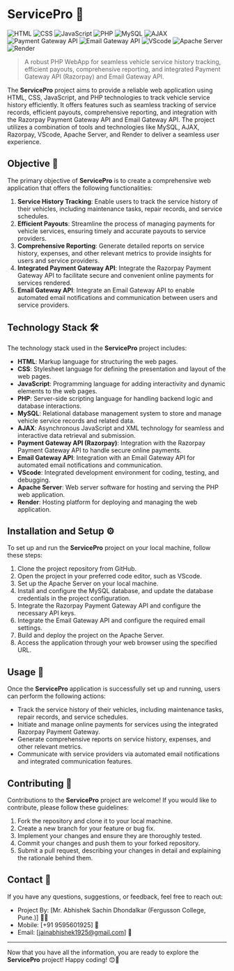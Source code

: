 # ServicePro 🚗

![HTML](https://img.shields.io/badge/HTML-markup-orange)
![CSS](https://img.shields.io/badge/CSS-styles-blue)
![JavaScript](https://img.shields.io/badge/JavaScript-programming-yellow)
![PHP](https://img.shields.io/badge/PHP-backend-blueviolet)
![MySQL](https://img.shields.io/badge/MySQL-database-blue)
![AJAX](https://img.shields.io/badge/AJAX-web%20technology-green)
![Payment Gateway API](https://img.shields.io/badge/Payment%20Gateway%20API-Razorpay-purple)
![Email Gateway API](https://img.shields.io/badge/Email%20Gateway%20API-integrated-orange)
![VScode](https://img.shields.io/badge/VScode-IDE-blue)
![Apache Server](https://img.shields.io/badge/Apache%20Server-web%20server-red)
![Render](https://img.shields.io/badge/Render-hosting%20platform-green)

> A robust PHP WebApp for seamless vehicle service history tracking, efficient payouts, comprehensive reporting, and integrated Payment Gateway API (Razorpay) and Email Gateway API.

The **ServicePro** project aims to provide a reliable web application using HTML, CSS, JavaScript, and PHP technologies to track vehicle service history efficiently. It offers features such as seamless tracking of service records, efficient payouts, comprehensive reporting, and integration with the Razorpay Payment Gateway API and Email Gateway API. The project utilizes a combination of tools and technologies like MySQL, AJAX, Razorpay, VScode, Apache Server, and Render to deliver a seamless user experience.

## Objective 🎯

The primary objective of **ServicePro** is to create a comprehensive web application that offers the following functionalities:

1. **Service History Tracking**: Enable users to track the service history of their vehicles, including maintenance tasks, repair records, and service schedules.
2. **Efficient Payouts**: Streamline the process of managing payments for vehicle services, ensuring timely and accurate payouts to service providers.
3. **Comprehensive Reporting**: Generate detailed reports on service history, expenses, and other relevant metrics to provide insights for users and service providers.
4. **Integrated Payment Gateway API**: Integrate the Razorpay Payment Gateway API to facilitate secure and convenient online payments for services rendered.
5. **Email Gateway API**: Integrate an Email Gateway API to enable automated email notifications and communication between users and service providers.

## Technology Stack 🛠️

The technology stack used in the **ServicePro** project includes:

- **HTML**: Markup language for structuring the web pages.
- **CSS**: Stylesheet language for defining the presentation and layout of the web pages.
- **JavaScript**: Programming language for adding interactivity and dynamic elements to the web pages.
- **PHP**: Server-side scripting language for handling backend logic and database interactions.
- **MySQL**: Relational database management system to store and manage vehicle service records and related data.
- **AJAX**: Asynchronous JavaScript and XML technology for seamless and interactive data retrieval and submission.
- **Payment Gateway API (Razorpay)**: Integration with the Razorpay Payment Gateway API to handle secure online payments.
- **Email Gateway API**: Integration with an Email Gateway API for automated email notifications and communication.
- **VScode**: Integrated development environment for coding, testing, and debugging.
- **Apache Server**: Web server software for hosting and serving the PHP web application.
- **Render**: Hosting platform for deploying and managing the web application.

## Installation and Setup ⚙️

To set up and run the **ServicePro** project on your local machine, follow these steps:

1. Clone the project repository from GitHub.
2. Open the project in your preferred code editor, such as VScode.
3. Set up the Apache Server on your local machine.
4. Install and configure the MySQL database, and update the database credentials in the project configuration.
5. Integrate the Razorpay Payment Gateway API and configure the necessary API keys.
6. Integrate the Email Gateway API and configure the required email settings.
7. Build and deploy the project on the Apache Server.
8. Access the application through your web browser using the specified URL.

## Usage 🚀

Once the **ServicePro** application is successfully set up and running, users can perform the following actions:

- Track the service history of their vehicles, including maintenance tasks, repair records, and service schedules.
- Initiate and manage online payments for services using the integrated Razorpay Payment Gateway.
- Generate comprehensive reports on service history, expenses, and other relevant metrics.
- Communicate with service providers via automated email notifications and integrated communication features.

## Contributing 👥

Contributions to the **ServicePro** project are welcome! If you would like to contribute, please follow these guidelines:

1. Fork the repository and clone it to your local machine.
2. Create a new branch for your feature or bug fix.
3. Implement your changes and ensure they are thoroughly tested.
4. Commit your changes and push them to your forked repository.
5. Submit a pull request, describing your changes in detail and explaining the rationale behind them.

## Contact 📧

If you have any questions, suggestions, or feedback, feel free to reach out:

- Project By: [Mr. Abhishek Sachin Dhondalkar (Fergusson College, Pune.)] 🙋‍♂️
- Mobile: [+91 9595601925] 📱
- Email: [jainabhishek1925@gmail.com] 📧

---

Now that you have all the information, you are ready to explore the **ServicePro** project! Happy coding! 😊🚀
